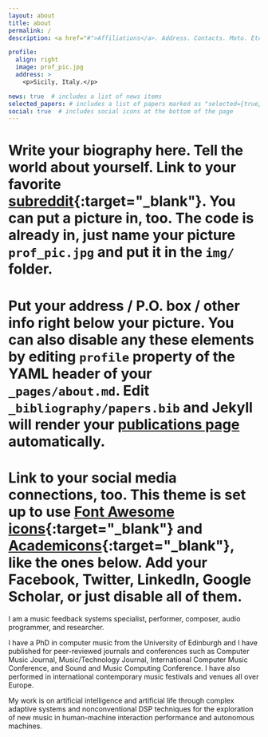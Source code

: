 ```yaml
---
layout: about
title: about
permalink: /
description: <a href="#">Affiliations</a>. Address. Contacts. Moto. Etc.

profile:
  align: right
  image: prof_pic.jpg
  address: >
    <p>Sicily, Italy.</p>

news: true  # includes a list of news items
selected_papers: # includes a list of papers marked as "selected={true}"
social: true  # includes social icons at the bottom of the page
---
```


# Write your biography here. Tell the world about yourself. Link to your favorite [subreddit](http://reddit.com){:target="\_blank"}. You can put a picture in, too. The code is already in, just name your picture `prof_pic.jpg` and put it in the `img/` folder.

# Put your address / P.O. box / other info right below your picture. You can also disable any these elements by editing `profile` property of the YAML header of your `_pages/about.md`. Edit `_bibliography/papers.bib` and Jekyll will render your [publications page](/al-folio/publications/) automatically.

# Link to your social media connections, too. This theme is set up to use [Font Awesome icons](http://fortawesome.github.io/Font-Awesome/){:target="\_blank"} and [Academicons](https://jpswalsh.github.io/academicons/){:target="\_blank"}, like the ones below. Add your Facebook, Twitter, LinkedIn, Google Scholar, or just disable all of them.

I am a music feedback systems specialist, performer, composer, audio programmer, and researcher.

I have a PhD in computer music from the University of Edinburgh and I have published for peer-reviewed journals and conferences such as Computer Music Journal, Music/Technology Journal, International Computer Music Conference, and Sound and Music Computing Conference. I have also performed in international contemporary music festivals and venues all over Europe.

My work is on artificial intelligence and artificial life through complex adaptive systems and nonconventional DSP techniques for the exploration of new music in human-­machine interaction performance and autonomous machines.
